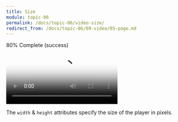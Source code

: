 ```yaml
---
title: Size
module: topic-06
permalink: /docs/topic-06/video-size/
redirect_from: /docs/topic-06/09-video/05-page.md
---
```


<div class="divider-heading"></div>

<div class="panel panel-success">
  <div class="progress" style="margin-bottom: 0; border-bottom-left-radius: 0; border-bottom-right-radius: 0;">
    <div class="progress-bar progress-bar-success progress-bar-striped" role="progressbar" aria-valuenow="80" aria-valuemin="0" aria-valuemax="100" style="width: 80%">
      <span class="sr-only">80% Complete (success)</span>
    </div>
  </div>
  <div class="panel-body">
    <p style="font-size: large; margin: 0;"><span style="color: #999"><video src="#" poster="#"</span> <span style="color: #79AF33; font-weight: bold;">width="..." height="..."</span> <span style="color: #999">preload controls ></video></span></p>
  </div>
</div>


The `width` & `height` attributes specify the size of the player in pixels.
